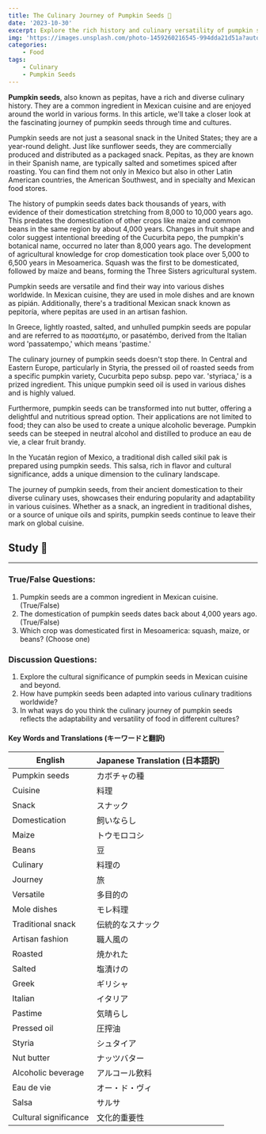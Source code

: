 ```yaml
---
title: The Culinary Journey of Pumpkin Seeds 🎃
date: '2023-10-30'
excerpt: Explore the rich history and culinary versatility of pumpkin seeds, from Mexican cuisine to unique oils and spirits. Learn about their cultural significance.
img: 'https://images.unsplash.com/photo-1459260216545-994dda21d51a?auto=format&fit=crop&q=80&w=2070&ixlib=rb-4.0.3&ixid=M3wxMjA3fDB8MHxwaG90by1wYWdlfHx8fGVufDB8fHx8fA%3D%3D'
categories:
    - Food
tags:
    - Culinary
    - Pumpkin Seeds
---
```


**Pumpkin seeds**, also known as pepitas, have a rich and diverse culinary history. They are a common ingredient in Mexican cuisine and are enjoyed around the world in various forms. In this article, we'll take a closer look at the fascinating journey of pumpkin seeds through time and cultures.

Pumpkin seeds are not just a seasonal snack in the United States; they are a year-round delight. Just like sunflower seeds, they are commercially produced and distributed as a packaged snack. Pepitas, as they are known in their Spanish name, are typically salted and sometimes spiced after roasting. You can find them not only in Mexico but also in other Latin American countries, the American Southwest, and in specialty and Mexican food stores.

The history of pumpkin seeds dates back thousands of years, with evidence of their domestication stretching from 8,000 to 10,000 years ago. This predates the domestication of other crops like maize and common beans in the same region by about 4,000 years. Changes in fruit shape and color suggest intentional breeding of the Cucurbita pepo, the pumpkin's botanical name, occurred no later than 8,000 years ago. The development of agricultural knowledge for crop domestication took place over 5,000 to 6,500 years in Mesoamerica. Squash was the first to be domesticated, followed by maize and beans, forming the Three Sisters agricultural system.

Pumpkin seeds are versatile and find their way into various dishes worldwide. In Mexican cuisine, they are used in mole dishes and are known as pipián. Additionally, there's a traditional Mexican snack known as pepitoría, where pepitas are used in an artisan fashion.

In Greece, lightly roasted, salted, and unhulled pumpkin seeds are popular and are referred to as πασατέμπο, or pasatémbo, derived from the Italian word 'passatempo,' which means 'pastime.'

The culinary journey of pumpkin seeds doesn't stop there. In Central and Eastern Europe, particularly in Styria, the pressed oil of roasted seeds from a specific pumpkin variety, Cucurbita pepo subsp. pepo var. 'styriaca,' is a prized ingredient. This unique pumpkin seed oil is used in various dishes and is highly valued.

Furthermore, pumpkin seeds can be transformed into nut butter, offering a delightful and nutritious spread option. Their applications are not limited to food; they can also be used to create a unique alcoholic beverage. Pumpkin seeds can be steeped in neutral alcohol and distilled to produce an eau de vie, a clear fruit brandy.

In the Yucatán region of Mexico, a traditional dish called sikil pak is prepared using pumpkin seeds. This salsa, rich in flavor and cultural significance, adds a unique dimension to the culinary landscape.

The journey of pumpkin seeds, from their ancient domestication to their diverse culinary uses, showcases their enduring popularity and adaptability in various cuisines. Whether as a snack, an ingredient in traditional dishes, or a source of unique oils and spirits, pumpkin seeds continue to leave their mark on global cuisine.

## Study 📝 
---

### True/False Questions:
1. Pumpkin seeds are a common ingredient in Mexican cuisine. (True/False)
2. The domestication of pumpkin seeds dates back about 4,000 years ago. (True/False)
3. Which crop was domesticated first in Mesoamerica: squash, maize, or beans? (Choose one)

### Discussion Questions:
1. Explore the cultural significance of pumpkin seeds in Mexican cuisine and beyond.
2. How have pumpkin seeds been adapted into various culinary traditions worldwide?
3. In what ways do you think the culinary journey of pumpkin seeds reflects the adaptability and versatility of food in different cultures?

#### Key Words and Translations (キーワードと翻訳)

| English           | Japanese Translation (日本語訳) |
|-------------------|-----------------------------|
| Pumpkin seeds     | カボチャの種                      |
| Cuisine           | 料理                           |
| Snack             | スナック                         |
| Domestication     | 飼いならし                        |
| Maize             | トウモロコシ                       |
| Beans             | 豆                             |
| Culinary          | 料理の                           |
| Journey           | 旅                             |
| Versatile         | 多目的の                          |
| Mole dishes       | モレ料理                         |
| Traditional snack | 伝統的なスナック                    |
| Artisan fashion   | 職人風の                         |
| Roasted           | 焼かれた                          |
| Salted            | 塩漬けの                          |
| Greek             | ギリシャ                          |
| Italian           | イタリア                          |
| Pastime           | 気晴らし                          |
| Pressed oil       | 圧搾油                           |
| Styria            | シュタイア                         |
| Nut butter        | ナッツバター                        |
| Alcoholic beverage| アルコール飲料                      |
| Eau de vie        | オー・ド・ヴィ                     |
| Salsa             | サルサ                           |
| Cultural significance | 文化的重要性                   |
